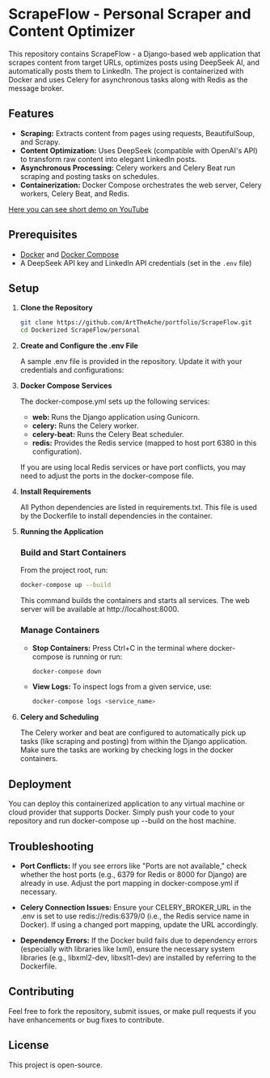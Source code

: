 # ScrapeFlow - Personal Scraper and Content Optimizer

This repository contains ScrapeFlow - a Django-based web application that scrapes content from target URLs, optimizes posts using DeepSeek AI, and automatically posts them to LinkedIn. The project is containerized with Docker and uses Celery for asynchronous tasks along with Redis as the message broker.

## Features

- **Scraping:** Extracts content from pages using requests, BeautifulSoup, and Scrapy.
- **Content Optimization:** Uses DeepSeek (compatible with OpenAI's API) to transform raw content into elegant LinkedIn posts.
- **Asynchronous Processing:** Celery workers and Celery Beat run scraping and posting tasks on schedules.
- **Containerization:** Docker Compose orchestrates the web server, Celery workers, Celery Beat, and Redis.

[Here you can see short demo on YouTube](https://youtu.be/hPywRFYfhiE?si=404sF_7_g46s38l-)
## Prerequisites

- [Docker](https://docs.docker.com/get-docker/) and [Docker Compose](https://docs.docker.com/compose/install/)
- A DeepSeek API key and LinkedIn API credentials (set in the `.env` file)

## Setup

1. **Clone the Repository**

   ```bash
   git clone https://github.com/ArtTheAche/portfolio/ScrapeFlow.git
   cd Dockerized ScrapeFlow/personal
   ```

2. **Create and Configure the .env File**

   A sample .env file is provided in the repository. Update it with your credentials and configurations:

3. **Docker Compose Services**

   The docker-compose.yml sets up the following services:

   - **web:** Runs the Django application using Gunicorn.
   - **celery:** Runs the Celery worker.
   - **celery-beat:** Runs the Celery Beat scheduler.
   - **redis:** Provides the Redis service (mapped to host port 6380 in this configuration).

   If you are using local Redis services or have port conflicts, you may need to adjust the ports in the docker-compose file.

4. **Install Requirements**

   All Python dependencies are listed in requirements.txt. This file is used by the Dockerfile to install dependencies in the container.

5. **Running the Application**

   ### Build and Start Containers

   From the project root, run:

   ```bash
   docker-compose up --build
   ```

   This command builds the containers and starts all services. The web server will be available at http://localhost:8000.

   ### Manage Containers

   - **Stop Containers:** Press Ctrl+C in the terminal where docker-compose is running or run:

     ```bash
     docker-compose down
     ```

   - **View Logs:** To inspect logs from a given service, use:

     ```bash
     docker-compose logs <service_name>
     ```

6. **Celery and Scheduling**

   The Celery worker and beat are configured to automatically pick up tasks (like scraping and posting) from within the Django application. Make sure the tasks are working by checking logs in the docker containers.

## Deployment

You can deploy this containerized application to any virtual machine or cloud provider that supports Docker. Simply push your code to your repository and run docker-compose up --build on the host machine.

## Troubleshooting

- **Port Conflicts:**
  If you see errors like "Ports are not available," check whether the host ports (e.g., 6379 for Redis or 8000 for Django) are already in use. Adjust the port mapping in docker-compose.yml if necessary.

- **Celery Connection Issues:**
  Ensure your CELERY_BROKER_URL in the .env is set to use redis://redis:6379/0 (i.e., the Redis service name in Docker). If using a changed port mapping, update the URL accordingly.

- **Dependency Errors:**
  If the Docker build fails due to dependency errors (especially with libraries like lxml), ensure the necessary system libraries (e.g., libxml2-dev, libxslt1-dev) are installed by referring to the Dockerfile.

## Contributing

Feel free to fork the repository, submit issues, or make pull requests if you have enhancements or bug fixes to contribute.

## License

This project is open-source.
